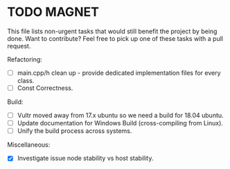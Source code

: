 # TODO MAGNET

This file lists non-urgent tasks that would still benefit the project by being done. 
Want to contribute? Feel free to pick up one of these tasks with a pull request.

Refactoring:
- [ ] main.cpp/h clean up - provide dedicated implementation files for every class.
- [ ] Const Correctness.

Build:
- [ ] Vultr moved away from 17.x ubuntu so we need a build for 18.04 ubuntu.
- [ ] Update documentation for Windows Build (cross-compiling from Linux).
- [ ] Unify the build process across systems.

Miscellaneous:
- [x] Investigate issue node stability vs host stability.
